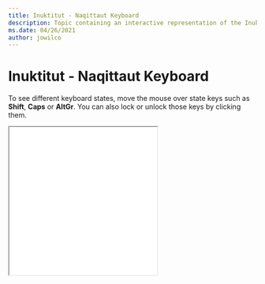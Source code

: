 ```yaml
--- 
title: Inuktitut - Naqittaut Keyboard 
description: Topic containing an interactive representation of the Inuktitut - Naqittaut Keyboard 
ms.date: 04/26/2021 
author: jowilco 
--- 
```

 
# Inuktitut - Naqittaut Keyboard 
 
To see different keyboard states, move the mouse over state keys such as **Shift**, **Caps** or **AltGr**. You can also lock or unlock those keys by clicking them. 
 
<iframe src="kbdinuk2.html" height="300"></iframe> 
